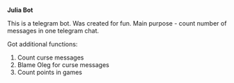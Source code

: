 **Julia Bot**

This is a telegram bot. Was created for fun. Main purpose - count number of messages in one telegram chat.

Got additional functions:
1) Count curse messages
2) Blame Oleg for curse messages
3) Count points in games
 